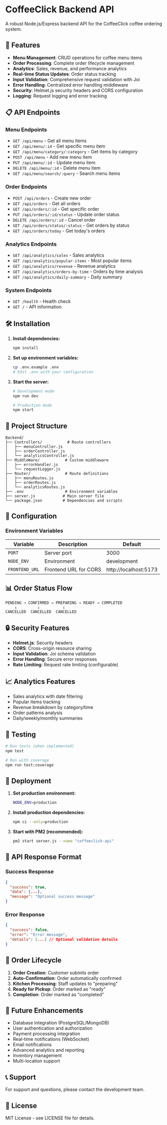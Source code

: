 # CoffeeClick Backend API

A robust Node.js/Express backend API for the CoffeeClick coffee ordering system.

## 🚀 Features

- **Menu Management**: CRUD operations for coffee menu items
- **Order Processing**: Complete order lifecycle management
- **Analytics**: Sales, revenue, and performance analytics
- **Real-time Status Updates**: Order status tracking
- **Input Validation**: Comprehensive request validation with Joi
- **Error Handling**: Centralized error handling middleware
- **Security**: Helmet.js security headers and CORS configuration
- **Logging**: Request logging and error tracking

## 📋 API Endpoints

### Menu Endpoints
- `GET /api/menu` - Get all menu items
- `GET /api/menu/:id` - Get specific menu item
- `GET /api/menu/category/:category` - Get items by category
- `POST /api/menu` - Add new menu item
- `PUT /api/menu/:id` - Update menu item
- `DELETE /api/menu/:id` - Delete menu item
- `GET /api/menu/search/:query` - Search menu items

### Order Endpoints
- `POST /api/orders` - Create new order
- `GET /api/orders` - Get all orders
- `GET /api/orders/:id` - Get specific order
- `PUT /api/orders/:id/status` - Update order status
- `DELETE /api/orders/:id` - Cancel order
- `GET /api/orders/status/:status` - Get orders by status
- `GET /api/orders/today` - Get today's orders

### Analytics Endpoints
- `GET /api/analytics/sales` - Sales analytics
- `GET /api/analytics/popular-items` - Most popular items
- `GET /api/analytics/revenue` - Revenue analytics
- `GET /api/analytics/orders-by-time` - Orders by time analysis
- `GET /api/analytics/daily-summary` - Daily summary

### System Endpoints
- `GET /health` - Health check
- `GET /` - API information

## 🛠️ Installation

1. **Install dependencies:**
   ```bash
   npm install
   ```

2. **Set up environment variables:**
   ```bash
   cp .env.example .env
   # Edit .env with your configuration
   ```

3. **Start the server:**
   ```bash
   # Development mode
   npm run dev

   # Production mode
   npm start
   ```

## 📁 Project Structure

```
Backend/
├── Controllers/           # Route controllers
│   ├── menuController.js
│   ├── orderController.js
│   └── analyticsController.js
├── MiddleWare/           # Custom middleware
│   ├── errorHandler.js
│   └── requestLogger.js
├── Router/               # Route definitions
│   ├── menuRoutes.js
│   ├── orderRoutes.js
│   └── analyticsRoutes.js
├── .env                  # Environment variables
├── server.js            # Main server file
└── package.json         # Dependencies and scripts
```

## 🔧 Configuration

### Environment Variables

| Variable | Description | Default |
|----------|-------------|---------|
| `PORT` | Server port | 3000 |
| `NODE_ENV` | Environment | development |
| `FRONTEND_URL` | Frontend URL for CORS | http://localhost:5173 |

## 📊 Order Status Flow

```
PENDING → CONFIRMED → PREPARING → READY → COMPLETED
    ↓         ↓          ↓
CANCELLED  CANCELLED  CANCELLED
```

## 🔒 Security Features

- **Helmet.js**: Security headers
- **CORS**: Cross-origin resource sharing
- **Input Validation**: Joi schema validation
- **Error Handling**: Secure error responses
- **Rate Limiting**: Request rate limiting (configurable)

## 📈 Analytics Features

- Sales analytics with date filtering
- Popular items tracking
- Revenue breakdown by category/time
- Order patterns analysis
- Daily/weekly/monthly summaries

## 🧪 Testing

```bash
# Run tests (when implemented)
npm test

# Run with coverage
npm run test:coverage
```

## 🚀 Deployment

1. **Set production environment:**
   ```bash
   NODE_ENV=production
   ```

2. **Install production dependencies:**
   ```bash
   npm ci --only=production
   ```

3. **Start with PM2 (recommended):**
   ```bash
   pm2 start server.js --name "coffeeclick-api"
   ```

## 📝 API Response Format

### Success Response
```json
{
  "success": true,
  "data": {...},
  "message": "Optional success message"
}
```

### Error Response
```json
{
  "success": false,
  "error": "Error message",
  "details": [...] // Optional validation details
}
```

## 🔄 Order Lifecycle

1. **Order Creation**: Customer submits order
2. **Auto-Confirmation**: Order automatically confirmed
3. **Kitchen Processing**: Staff updates to "preparing"
4. **Ready for Pickup**: Order marked as "ready"
5. **Completion**: Order marked as "completed"

## 🎯 Future Enhancements

- Database integration (PostgreSQL/MongoDB)
- User authentication and authorization
- Payment processing integration
- Real-time notifications (WebSocket)
- Email notifications
- Advanced analytics and reporting
- Inventory management
- Multi-location support

## 📞 Support

For support and questions, please contact the development team.

## 📄 License

MIT License - see LICENSE file for details.
